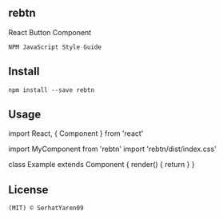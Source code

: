 rebtn
---

React Button Component

`NPM JavaScript Style Guide`


Install
---

`npm install --save rebtn`


Usage
---

import React, { Component } from 'react'

import MyComponent from 'rebtn'
import 'rebtn/dist/index.css'

class Example extends Component {
  render() {
    return <MyComponent />
  }
}

License
---
`(MIT) © SerhatYaren09`

